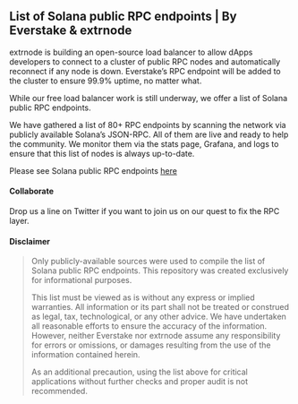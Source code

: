 ## List of Solana public RPC endpoints | By Everstake & extrnode

extrnode is building an open-source load balancer to allow dApps developers to connect to a cluster of public RPC nodes and automatically reconnect if any node is down. Everstake’s RPC endpoint will be added to the cluster to ensure 99.9% uptime, no matter what.

While our free load balancer work is still underway, we offer a list of Solana public RPC endpoints.

We have gathered a list of 80+ RPC endpoints by scanning the network via publicly available Solana’s JSON-RPC. All of them are live and ready to help the community. We monitor them via the stats page, Grafana, and logs to ensure that this list of nodes is always up-to-date.

Please see Solana public RPC endpoints [here](./rpc_list.csv)

#### Collaborate
Drop us a line on Twitter if you want to join us on our quest to fix the RPC layer.

#### Disclaimer
>Only publicly-available sources were used to compile the list of Solana public RPC endpoints. This repository was created exclusively for informational purposes.
>
>This list must be viewed as is without any express or implied warranties. All information or its part shall not be treated or construed as legal, tax, technological, or any other advice. We have undertaken all reasonable efforts to ensure the accuracy of the information. However, neither Everstake nor extrnode assume any responsibility for errors or omissions, or damages resulting from the use of the information contained herein. 
>
>As an additional precaution, using the list above for critical applications without further checks and proper audit is not recommended.
